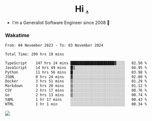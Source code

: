 <h1 align="center">Hi <a href="https://www.hackerrank.com/erasmosaraujo">.</a></h1>
 
- I'm a Generalist Software Engineer  since 2008 🚀
<!--  
<p align="left">
  <a href="https://github.com/erasmosoares/github-readme-stats">
    <img
      align="center"
      src="https://github-readme-stats.vercel.app/api/top-langs/?username=erasmosoares&theme=radical&layout=compact"
    />
  </a>
  <a href="https://github.com/erasmosoares/github-readme-stats">
    [![Harlok's WakaTime stats](https://github-readme-stats.vercel.app/api/wakatime?username=ffflabs)](https://github.com/anuraghazra/github-readme-stats)
  </a>
</p>

<!--
 ### Repo 
 
<p align="left">
 <a href="https://github.com/erasmosoares/github-readme-stats">
    <img
      align="center"
      height="165"
      src="https://github-readme-stats.vercel.app/api/pin?username=erasmosoares&repo=sample-node&title_color=fff&icon_color=f9f9f9&text_color=9f9f9f&bg_color=151515"
    />
  </a>
  <a href="https://github.com/erasmosoares/github-readme-stats">
    <img
      align="center"
      height="165"
      src="https://github-readme-stats.vercel.app/api/pin?username=erasmosoares&repo=sample-node&title_color=fff&icon_color=f9f9f9&text_color=9f9f9f&bg_color=151515"
    />
  </a>
</p>
-->

 ### Wakatime 

<!--START_SECTION:waka-->

```txt
From: 04 November 2023 - To: 03 November 2024

Total Time: 299 hrs 19 mins

TypeScript    247 hrs 24 mins ████████████████████▓░░░░   82.50 %
JavaScript    14 hrs 49 mins  █▒░░░░░░░░░░░░░░░░░░░░░░░   04.95 %
Python        11 hrs 56 mins  █░░░░░░░░░░░░░░░░░░░░░░░░   03.98 %
JSON          8 hrs 24 mins   ▓░░░░░░░░░░░░░░░░░░░░░░░░   02.80 %
Docker        3 hrs 51 mins   ▒░░░░░░░░░░░░░░░░░░░░░░░░   01.29 %
Markdown      3 hrs 20 mins   ▒░░░░░░░░░░░░░░░░░░░░░░░░   01.12 %
CSV           2 hrs 17 mins   ▒░░░░░░░░░░░░░░░░░░░░░░░░   00.76 %
Go            2 hrs 13 mins   ▒░░░░░░░░░░░░░░░░░░░░░░░░   00.74 %
YAML          1 hr 17 mins    ░░░░░░░░░░░░░░░░░░░░░░░░░   00.43 %
HTML          1 hr 1 min      ░░░░░░░░░░░░░░░░░░░░░░░░░   00.34 %
```

<!--END_SECTION:waka-->

![](https://komarev.com/ghpvc/?username=erasmosoares&color=brightgreen)
